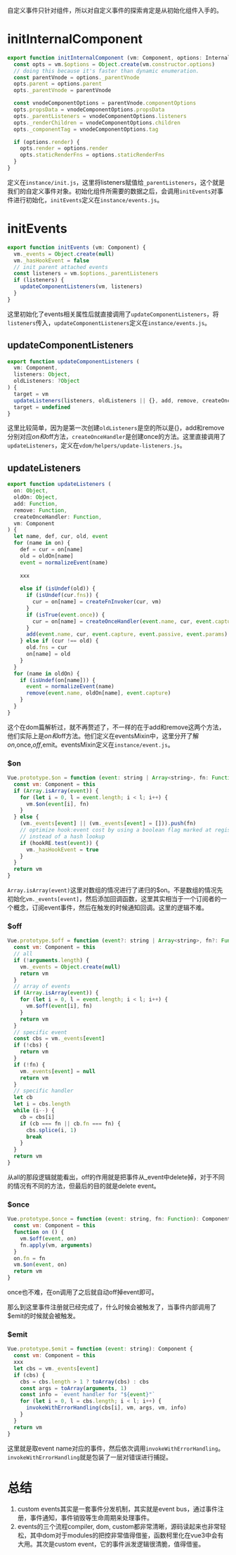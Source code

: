 自定义事件只针对组件，所以对自定义事件的探索肯定是从初始化组件入手的。

# initInternalComponent

```js
export function initInternalComponent (vm: Component, options: InternalComponentOptions) {
  const opts = vm.$options = Object.create(vm.constructor.options)
  // doing this because it's faster than dynamic enumeration.
  const parentVnode = options._parentVnode
  opts.parent = options.parent
  opts._parentVnode = parentVnode

  const vnodeComponentOptions = parentVnode.componentOptions
  opts.propsData = vnodeComponentOptions.propsData
  opts._parentListeners = vnodeComponentOptions.listeners
  opts._renderChildren = vnodeComponentOptions.children
  opts._componentTag = vnodeComponentOptions.tag

  if (options.render) {
    opts.render = options.render
    opts.staticRenderFns = options.staticRenderFns
  }
}
```

定义在`instance/init.js`，这里将listeners赋值给`_parentListeners`，这个就是我们的自定义事件对象。初始化组件所需要的数据之后，会调用`initEvents`对事件进行初始化，`initEvents`定义在`instance/events.js`。

# initEvents

```js
export function initEvents (vm: Component) {
  vm._events = Object.create(null)
  vm._hasHookEvent = false
  // init parent attached events
  const listeners = vm.$options._parentListeners
  if (listeners) {
    updateComponentListeners(vm, listeners)
  }
}
```

这里初始化了events相关属性后就直接调用了`updateComponentListeners`，将`listeners`传入，`updateComponentListeners`定义在`instance/events.js`。

## updateComponentListeners

```js
export function updateComponentListeners (
  vm: Component,
  listeners: Object,
  oldListeners: ?Object
) {
  target = vm
  updateListeners(listeners, oldListeners || {}, add, remove, createOnceHandler, vm)
  target = undefined
}
```

这里比较简单，因为是第一次创建`oldListeners`是空的所以是{}，add和remove分别对应$on和$off方法，`createOnceHandler`是创建once的方法。这里直接调用了`updateListeners`，定义在`vdom/helpers/update-listeners.js`。

## updateListeners

```js
export function updateListeners (
  on: Object,
  oldOn: Object,
  add: Function,
  remove: Function,
  createOnceHandler: Function,
  vm: Component
) {
  let name, def, cur, old, event
  for (name in on) {
    def = cur = on[name]
    old = oldOn[name]
    event = normalizeEvent(name)
      
    xxx
    
    else if (isUndef(old)) {
      if (isUndef(cur.fns)) {
        cur = on[name] = createFnInvoker(cur, vm)
      }
      if (isTrue(event.once)) {
        cur = on[name] = createOnceHandler(event.name, cur, event.capture)
      }
      add(event.name, cur, event.capture, event.passive, event.params)
    } else if (cur !== old) {
      old.fns = cur
      on[name] = old
    }
  }
  for (name in oldOn) {
    if (isUndef(on[name])) {
      event = normalizeEvent(name)
      remove(event.name, oldOn[name], event.capture)
    }
  }
}
```

这个在dom篇解析过，就不再赘述了，不一样的在于add和remove这两个方法，他们实际上是$on和$off方法。他们定义在eventsMixin中，这里分开了解$on,$once,$off,$emit。eventsMixin定义在`instance/event.js`。

### $on

```js
Vue.prototype.$on = function (event: string | Array<string>, fn: Function): Component {
  const vm: Component = this
  if (Array.isArray(event)) {
    for (let i = 0, l = event.length; i < l; i++) {
      vm.$on(event[i], fn)
    }
  } else {
    (vm._events[event] || (vm._events[event] = [])).push(fn)
    // optimize hook:event cost by using a boolean flag marked at registration
    // instead of a hash lookup
    if (hookRE.test(event)) {
      vm._hasHookEvent = true
    }
  }
  return vm
}
```

`Array.isArray(event)`这里对数组的情况进行了递归的$on。不是数组的情况先初始化`vm._events[event]`，然后添加回调函数，这里其实相当于一个订阅者的一个概念，订阅event事件，然后在触发的时候通知回调。这里的逻辑不难。

### $off

```js
Vue.prototype.$off = function (event?: string | Array<string>, fn?: Function): Component {
  const vm: Component = this
  // all
  if (!arguments.length) {
    vm._events = Object.create(null)
    return vm
  }
  // array of events
  if (Array.isArray(event)) {
    for (let i = 0, l = event.length; i < l; i++) {
      vm.$off(event[i], fn)
    }
    return vm
  }
  // specific event
  const cbs = vm._events[event]
  if (!cbs) {
    return vm
  }
  if (!fn) {
    vm._events[event] = null
    return vm
  }
  // specific handler
  let cb
  let i = cbs.length
  while (i--) {
    cb = cbs[i]
    if (cb === fn || cb.fn === fn) {
      cbs.splice(i, 1)
      break
    }
  }
  return vm
}
```

从all的那段逻辑就能看出，off的作用就是把事件从_event中delete掉，对于不同的情况有不同的方法，但最后的目的就是delete event。

### $once

```js
Vue.prototype.$once = function (event: string, fn: Function): Component {
  const vm: Component = this
  function on () {
    vm.$off(event, on)
    fn.apply(vm, arguments)
  }
  on.fn = fn
  vm.$on(event, on)
  return vm
}
```

once也不难，在on调用了之后就自动off掉event即可。

那么到这里事件注册就已经完成了，什么时候会被触发了，当事件内部调用了$emit的时候就会被触发。

### $emit

```js
Vue.prototype.$emit = function (event: string): Component {
  const vm: Component = this
  xxx
  let cbs = vm._events[event]
  if (cbs) {
    cbs = cbs.length > 1 ? toArray(cbs) : cbs
    const args = toArray(arguments, 1)
    const info = `event handler for "${event}"`
    for (let i = 0, l = cbs.length; i < l; i++) {
      invokeWithErrorHandling(cbs[i], vm, args, vm, info)
    }
  }
  return vm
}
```

这里就是取event name对应的事件，然后依次调用`invokeWithErrorHandling`。`invokeWithErrorHandling`就是包装了一层对错误进行捕捉。

# 总结

1. custom events其实是一套事件分发机制，其实就是event bus，通过事件注册，事件通知，事件销毁等生命周期来处理事件。
2. events的三个流程compiler, dom, custom都非常清晰，源码读起来也非常轻松，其中dom对于modules的把控非常值得借鉴，函数柯里化在vue3中会有大用。其次是custom event，它的事件派发逻辑很清脆，值得借鉴。